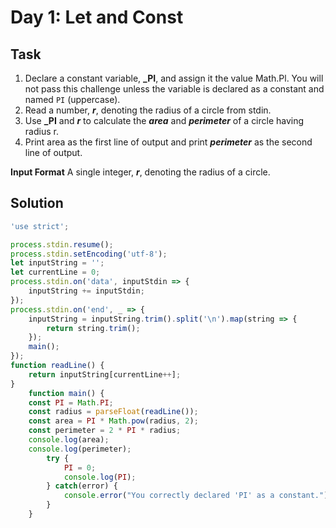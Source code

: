 # Day 1: Let and Const

## Task

1. Declare a constant variable, **_PI**, and assign it the value Math.Pl. You will not pass this
challenge unless the variable is declared as a constant and named `PI` (uppercase).
2. Read a number, **_r_**, denoting the radius of a circle from stdin.
3. Use **_PI** and **_r_** to calculate the **_area_** and **_perimeter_** of a circle having radius r.
4. Print area as the first line of output and print **_perimeter_** as the second line of output.

**Input Format**
A single integer, **_r_**, denoting the radius of a circle.

## Solution

```JavaScript
'use strict';

process.stdin.resume();
process.stdin.setEncoding('utf-8');
let inputString = '';
let currentLine = 0;
process.stdin.on('data', inputStdin => {
    inputString += inputStdin;
});
process.stdin.on('end', _ => {
    inputString = inputString.trim().split('\n').map(string => {
        return string.trim();
    });
    main();    
});
function readLine() {
    return inputString[currentLine++];
}
    function main() {
    const PI = Math.PI;
    const radius = parseFloat(readLine());
    const area = PI * Math.pow(radius, 2);
    const perimeter = 2 * PI * radius;
    console.log(area);
    console.log(perimeter);
        try {    
            PI = 0;
            console.log(PI);
        } catch(error) {
            console.error("You correctly declared 'PI' as a constant.");
        }
    }
```
